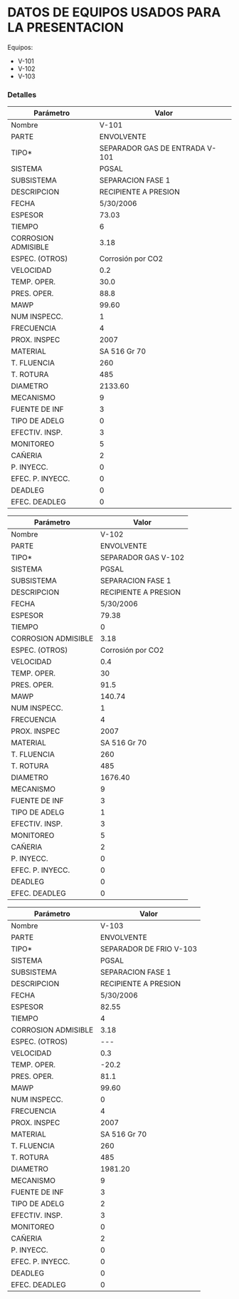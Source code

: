 # DATOS DE EQUIPOS USADOS PARA LA PRESENTACION
Equipos:
  - V-101
  - V-102
  - V-103

### Detalles

| Parámetro | Valor |
| ------ | ------ |
| Nombre | V-101 |
| PARTE |ENVOLVENTE|
| TIPO* | SEPARADOR GAS DE ENTRADA V-101 |
| SISTEMA | PGSAL |
| SUBSISTEMA | SEPARACION FASE 1 |
| DESCRIPCION |RECIPIENTE A PRESION |
| FECHA | 	5/30/2006 |
| ESPESOR | 73.03 |
| TIEMPO | 6 |
| CORROSION ADMISIBLE | 3.18 |
| ESPEC. (OTROS)| Corrosión por CO2 |
| VELOCIDAD | 0.2 |
| TEMP. OPER. | 30.0 |
| PRES. OPER. | 88.8 |
| MAWP | 99.60 |
| NUM INSPECC. | 1 |
| FRECUENCIA | 4 |
| PROX. INSPEC | 2007 |
| MATERIAL | SA 516 Gr 70 |
| T. FLUENCIA | 260 |
| T. ROTURA | 485 |
| DIAMETRO | 2133.60 |
| MECANISMO | 9 |
| FUENTE DE INF | 3 |
| TIPO DE ADELG | 0 |
| EFECTIV. INSP. | 3 |
| MONITOREO | 5 |
| CAÑERIA | 2 |
| P. INYECC. | 0 |
| EFEC. P. INYECC. | 0 |
| DEADLEG | 0 |
| EFEC. DEADLEG | 0 |

| Parámetro | Valor |
| ------ | ------ |
| Nombre | V-102 |
| PARTE |ENVOLVENTE|
| TIPO* | SEPARADOR GAS V-102 |
| SISTEMA | PGSAL |
| SUBSISTEMA | SEPARACION FASE 1 |
| DESCRIPCION |RECIPIENTE A PRESION |
| FECHA | 	5/30/2006 |
| ESPESOR | 79.38 |
| TIEMPO | 0 |
| CORROSION ADMISIBLE | 3.18 |
| ESPEC. (OTROS)| Corrosión por CO2 |
| VELOCIDAD | 0.4 |
| TEMP. OPER. | 30 |
| PRES. OPER. | 91.5 |
| MAWP | 140.74 |
| NUM INSPECC. | 1 |
| FRECUENCIA | 4 |
| PROX. INSPEC | 2007 |
| MATERIAL | SA 516 Gr 70 |
| T. FLUENCIA | 260 |
| T. ROTURA | 485 |
| DIAMETRO | 1676.40 |
| MECANISMO | 9 |
| FUENTE DE INF | 3 |
| TIPO DE ADELG | 1 |
| EFECTIV. INSP. | 3 |
| MONITOREO | 5 |
| CAÑERIA | 2 |
| P. INYECC. | 0 |
| EFEC. P. INYECC. | 0 |
| DEADLEG | 0 |
| EFEC. DEADLEG | 0 |

| Parámetro | Valor |
| ------ | ------ |
| Nombre | V-103 |
| PARTE |ENVOLVENTE|
| TIPO* | SEPARADOR DE FRIO V-103 |
| SISTEMA | PGSAL |
| SUBSISTEMA | SEPARACION FASE 1 |
| DESCRIPCION |RECIPIENTE A PRESION |
| FECHA | 	5/30/2006 |
| ESPESOR | 82.55 |
| TIEMPO | 4 |
| CORROSION ADMISIBLE | 3.18 |
| ESPEC. (OTROS)| --- |
| VELOCIDAD | 0.3 |
| TEMP. OPER. | -20.2 |
| PRES. OPER. | 81.1 |
| MAWP | 99.60 |
| NUM INSPECC. | 0 |
| FRECUENCIA | 4 |
| PROX. INSPEC | 2007 |
| MATERIAL | SA 516 Gr 70 |
| T. FLUENCIA | 260 |
| T. ROTURA | 485 |
| DIAMETRO | 1981.20 |
| MECANISMO | 9 |
| FUENTE DE INF | 3 |
| TIPO DE ADELG |2 |
| EFECTIV. INSP. | 3 |
| MONITOREO | 0 |
| CAÑERIA | 2 |
| P. INYECC. | 0 |
| EFEC. P. INYECC. | 0 |
| DEADLEG | 0 |
| EFEC. DEADLEG | 0 |